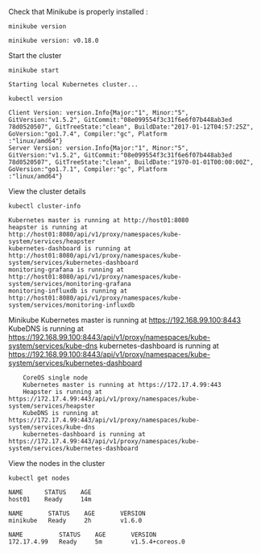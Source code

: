 Check that Minikube is properly installed :

``minikube version``

	minikube version: v0.18.0
	
Start the cluster
	
``minikube start``

	Starting local Kubernetes cluster...
	
``kubectl version``
	
	Client Version: version.Info{Major:"1", Minor:"5", GitVersion:"v1.5.2", GitCommit:"08e099554f3c31f6e6f07b448ab3ed
	78d0520507", GitTreeState:"clean", BuildDate:"2017-01-12T04:57:25Z", GoVersion:"go1.7.4", Compiler:"gc", Platform
	:"linux/amd64"}
	Server Version: version.Info{Major:"1", Minor:"5", GitVersion:"v1.5.2", GitCommit:"08e099554f3c31f6e6f07b448ab3ed
	78d0520507", GitTreeState:"clean", BuildDate:"1970-01-01T00:00:00Z", GoVersion:"go1.7.1", Compiler:"gc", Platform
	:"linux/amd64"}

View the cluster details 

``kubectl cluster-info``

	Kubernetes master is running at http://host01:8080
	heapster is running at http://host01:8080/api/v1/proxy/namespaces/kube-system/services/heapster
	kubernetes-dashboard is running at http://host01:8080/api/v1/proxy/namespaces/kube-system/services/kubernetes-dashboard
	monitoring-grafana is running at http://host01:8080/api/v1/proxy/namespaces/kube-system/services/monitoring-grafana
	monitoring-influxdb is running at http://host01:8080/api/v1/proxy/namespaces/kube-system/services/monitoring-influxdb
	
Minikube
		Kubernetes master is running at https://192.168.99.100:8443
		KubeDNS is running at https://192.168.99.100:8443/api/v1/proxy/namespaces/kube-system/services/kube-dns
		kubernetes-dashboard is running at https://192.168.99.100:8443/api/v1/proxy/namespaces/kube-system/services/kubernetes-dashboard

		CoreOS single node
		Kubernetes master is running at https://172.17.4.99:443
		Heapster is running at https://172.17.4.99:443/api/v1/proxy/namespaces/kube-system/services/heapster
		KubeDNS is running at https://172.17.4.99:443/api/v1/proxy/namespaces/kube-system/services/kube-dns
		kubernetes-dashboard is running at https://172.17.4.99:443/api/v1/proxy/namespaces/kube-system/services/kubernetes-dashboard

	
View the nodes in the cluster 

``kubectl get nodes``

	NAME      STATUS    AGE
	host01    Ready     14m
	
	NAME       STATUS    AGE       VERSION
	minikube   Ready     2h        v1.6.0	
	
	NAME          STATUS    AGE       VERSION
	172.17.4.99   Ready     5m        v1.5.4+coreos.0	
